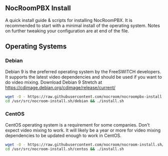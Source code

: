 
NocRoomPBX Install
--------------------------------------
A quick install guide & scripts for installing NocRoomPBX. It is recommended to start with a minimal install of the operating system. Notes on further tweaking your configuration are at end of the file.

## Operating Systems
### Debian
Debian 9 is the preferred operating system by the FreeSWITCH developers. It supports the latest video dependencies and should be used if you want to do video mixing. Download Debian 9 Stretch at https://cdimage.debian.org/cdimage/release/current/

```sh
wget -O - https://raw.githubusercontent.com/nocroom/nocroompbx-install.sh/master/debian/pre-install.sh | sh;
cd /usr/src/nocroom-install.sh/debian && ./install.sh
```

### CentOS
CentOS operating system is a requirement for some companies. Don't expect video mixing to work. It will likely be a year or more for video mixing dependencies to be updated enough to work in CentOS.

```sh
wget -O - https://raw.githubusercontent.com/nocroom/nocroom-install.sh/master/centos/pre-install.sh | sh
cd /usr/src/nocroom-install.sh/centos && ./install.sh
```
